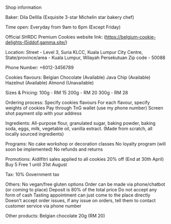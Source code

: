 Shop information

Baker: Dila Dellila (Exquisite 3-star Michelin star bakery chef)

Time open: Everyday from 9am to 6pm (Except Friday)

Official SHRDC Premium Cookies website link: (https://belgium-cookie-delights-l5iddof.gamma.site/)

Location: Street - Level 3, Suria KLCC, Kuala Lumpur City Centre, State/province/area - Kuala Lumpur, Wilayah Persekutuan Zip code - 50088

Phone Number: +6012-3456789

Cookies flavours:
Belgian Chocolate (Available) 
Java Chip (Available) 
Hazelnut (Available)
Almond (Unavailable)

Sizes & Pricing:
100g - RM 15
200g - RM 20
300g - RM 28

Ordering process:
Specify cookies flavours For each flavour, specify weights of cookies
Pay through TnG wallet (use my phone number)
Screen shot payment slip with your address

Ingredients: All-purpose flour, granulated sugar, baking powder, baking soda, eggs, milk, vegetable oil, vanilla extract. (Made from scratch, all locally sourced ingredients)

Programs:
No cake workshop or decoration classes
No loyalty program (will soon be implemented)
No refunds and returns

Promotions:
Aidilfitri sales applied to all cookies 20% off (End at 30th April)
Buy 5 Free 1 until 31st August

Tax: 10% Government tax

Others:
No vegan/free gluten options
Order can be made via phone/chatbot (or coming to place)
Deposit is 80% of the total price
Do not accept any form of cash
Tasting appointment can just come to the place directly
Doesn't accept order issues, if any issue on orders, tell them to contact customer service via phone number

Other products: Belgian chocolate 20g (RM 20)
